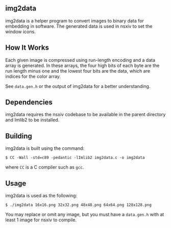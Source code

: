 img2data
--------

img2data is a helper program to convert images to binary data for embedding in
software. The generated data is used in nsxiv to set the window icons.


How It Works
------------

Each given image is compressed using run-length encoding and a data array is
generated. In these arrays, the four high bits of each byte are the run length
minus one and the lowest four bits are the data, which are indices for the
color array.

See `data.gen.h` or the output of img2data for a better understanding.


Dependencies
------------

img2data requires the nsxiv codebase to be available in the parent directory
and Imlib2 to be installed.


Building
--------

img2data is built using the command:

    $ CC -Wall -std=c89 -pedantic -lImlib2 img2data.c -o img2data

where `CC` is a C compiler such as `gcc`.


Usage
-----

img2data is used as the following:

    $ ./img2data 16x16.png 32x32.png 48x48.png 64x64.png 128x128.png

You may replace or omit any image, but you must have a `data.gen.h` with at
least 1 image for nsxiv to compile.
